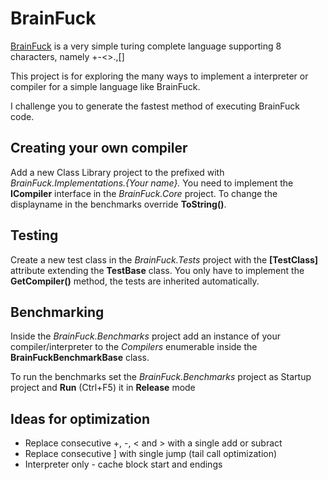 # BrainFuck

[BrainFuck](https://en.wikipedia.org/wiki/Brainfuck) is a very simple turing complete language supporting 8 characters, namely +-<>.,[]

This project is for exploring the many ways to implement a interpreter or compiler for a simple language like BrainFuck.

I challenge you to generate the fastest method of executing BrainFuck code.

## Creating your own compiler
Add a new Class Library project to the prefixed with _BrainFuck.Implementations.{Your name}._ You need to implement the __ICompiler__ interface in the _BrainFuck.Core_ project. To change the displayname in the benchmarks override __ToString()__.

## Testing
Create a new test class in the _BrainFuck.Tests_ project with the __[TestClass]__ attribute extending the __TestBase__ class. You only have to implement the __GetCompiler()__ method, the tests are inherited automatically.

## Benchmarking
Inside the _BrainFuck.Benchmarks_ project add an instance of your compiler/interpreter to the _Compilers_ enumerable inside the __BrainFuckBenchmarkBase__ class. 

To run the benchmarks set the _BrainFuck.Benchmarks_ project as Startup project and __Run__ (Ctrl+F5) it in __Release__ mode


## Ideas for optimization
- Replace consecutive +, -, < and > with a single add or subract
- Replace consecutive ] with single jump (tail call optimization)
- Interpreter only - cache block start and endings